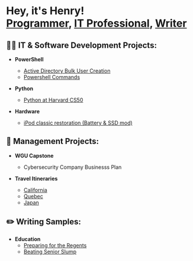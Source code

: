 <h1>Hey, it's Henry! <br/><a href="https://github.com/thethirdbirthday">Programmer</a>, <a href=>IT Professional</a>, <a href=>Writer</a>

<h2>👨‍💻 IT & Software Development Projects:</h2>


- <b>PowerShell</b>

  - [Active Directory Bulk User Creation](https://github.com/thethirdbirthday/Active-Directory)
  - [Powershell Commands](https://github.com/thethirdbirthday/powershell-commands-practice)

- <b>Python </b>
  - [Python at Harvard CS50](https://github.com/thethirdbirthday/harvard_python)

- <b> Hardware </b>

  - [iPod classic restoration (Battery & SSD mod)](https://github.com/thethirdbirthday/iPod-5th-Gen-Mod)
  
<h2>📆 Management Projects:</h2>

- <b>WGU Capstone</b>
  - Cybersecurity Company Businesss Plan
  
- <b>Travel Itineraries</b>
  - [California]()
  - [Quebec]()
  - [Japan]()

    

<h2> ✏️ Writing Samples:</h2>

  - <b>Education</b>
    - [Preparing for the Regents](https://www.thinkprepny.com/post/2019/05/02/the-importance-of-regents-exams-how-to-prep-for-it)
    - [Beating Senior Slump](https://www.thinkprepny.com/post/2018/02/09/tips-to-avoid-the-dreaded-senior-slump)
